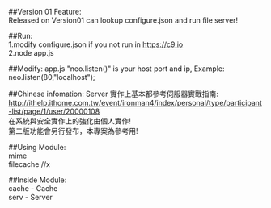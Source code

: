 ##Version 01 Feature:<br />
    Released on Version01 can lookup configure.json and run file server!

##Run:<br />
    1.modify configure.json if you not run in https://c9.io<br />
    2.node app.js 

##Modify:
    app.js "neo.listen()" is your host port and ip, Example: neo.listen(80,"localhost");<br />

##Chinese infomation:
    Server 實作上基本都參考伺服器實戰指南: http://ithelp.ithome.com.tw/event/ironman4/index/personal/type/participant-list/page/1/user/20000108
    <br />在系統與安全實作上的強化由個人實作!<br />
    第二版功能會另行發布，本專案為參考用!

##Using Module:<br />
    mime<br />
    filecache //x
    
##Inside Module:<br />
    cache - Cache<br />
    serv - Server
